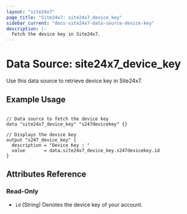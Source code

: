 ```yaml
---
layout: "site24x7"
page_title: "Site24x7: site24x7_device_key"
sidebar_current: "docs-site24x7-data-source-device-key"
description: |-
  Fetch the device key in Site24x7.
---
```


# Data Source: site24x7\_device\_key

Use this data source to retrieve device key in Site24x7.

## Example Usage

```hcl

// Data source to fetch the device key
data "site24x7_device_key" "s247devicekey" {}

// Displays the device key
output "s247_device_key" {
  description = "Device Key : "
  value       = data.site24x7_device_key.s247devicekey.id
}

```

## Attributes Reference

### Read-Only

* `id` (String) Denotes the device key of your account.


 
